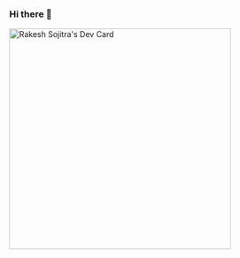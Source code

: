 ### Hi there 👋
<a href="https://app.daily.dev/rakesh91"><img src="https://api.daily.dev/devcards/e54a361270174333be64ca6d595a96d0.png?r=4of" width="400" alt="Rakesh Sojitra's Dev Card"/></a>
<!--
**vc-rakesh/vc-rakesh** is a ✨ _special_ ✨ repository because its `README.md` (this file) appears on your GitHub profile.

Here are some ideas to get you started:

- 🔭 I’m currently working on ...
- 🌱 I’m currently learning ...
- 👯 I’m looking to collaborate on ...
- 🤔 I’m looking for help with ...
- 💬 Ask me about ...
- 📫 How to reach me: ...
- 😄 Pronouns: ...
- ⚡ Fun fact: ...
-->
